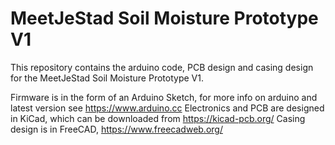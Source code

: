 MeetJeStad Soil Moisture Prototype V1
=====================================

This repository contains the arduino code, PCB design and casing design for the MeetJeStad Soil Moisture Prototype V1. 

Firmware is in the form of an Arduino Sketch, for more info on arduino and latest version see  https://www.arduino.cc
Electronics and PCB are designed in KiCad, which can be downloaded from https://kicad-pcb.org/
Casing design is in FreeCAD, https://www.freecadweb.org/
